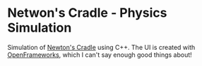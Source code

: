 # Netwon's Cradle - Physics Simulation

Simulation of [Newton's Cradle]() using C++. The UI is created with [OpenFrameworks](), which I can't say enough good things about!

